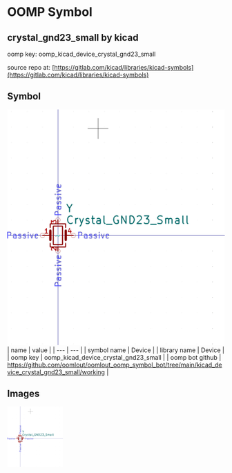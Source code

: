 # OOMP Symbol  
## crystal_gnd23_small  by kicad  
  
oomp key: oomp_kicad_device_crystal_gnd23_small  
  
source repo at: [https://gitlab.com/kicad/libraries/kicad-symbols](https://gitlab.com/kicad/libraries/kicad-symbols)  
## Symbol  
  
[![working.png](working_600.png)](working.png)  
| name | value | 
| --- | --- | 
| symbol name | Device | 
| library name | Device | 
| oomp key | oomp_kicad_device_crystal_gnd23_small | 
| oomp bot github | https://github.com/oomlout/oomlout_oomp_symbol_bot/tree/main/kicad_device_crystal_gnd23_small/working | 
## Images  
  
[![working.png](working_140.png)](working.png)  
